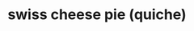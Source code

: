 ---
id: 5d193b0bc3684f0014681228
servings:
notes:
directions: 'line pie dish with pastry. distribute cheese and bacon evenly in pie dish. beat eggs well; mix with milk and seasonings. pour over cheese.
bake 15 minutes in hot oven (425 degrees)
 then reduce to 300 degrees and bake an additional 40 minutes or until knife inserted in center of pie comes out clean. let stand 5 minutes before serving.'
ingredients: '1 pie crust
 for 9-inch pie
18 small pieces of bacon
 cooked
2 cup heavy cream
4 eggs
 well beaten
3/4 t salt
1/8 t nutmeg
1/8 t sugar
1/16 t cayenne
1/8 t pepper
1 tb butter
1/4 lb switzerland swiss cheese
 grated'
rating: 5
ease: easy

category: breakfast
href:
totalTime:
cookTime:
prepTime:
title: swiss cheese pie (quiche)
path: /swiss-cheese-pie-quiche
---